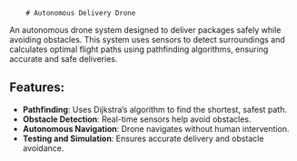         # Autonomous Delivery Drone

An autonomous drone system designed to deliver packages safely while avoiding obstacles. This system uses sensors to detect surroundings and calculates optimal flight paths using pathfinding algorithms, ensuring accurate and safe deliveries.

## Features:
- **Pathfinding**: Uses Dijkstra’s algorithm to find the shortest, safest path.
- **Obstacle Detection**: Real-time sensors help avoid obstacles.
- **Autonomous Navigation**: Drone navigates without human intervention.
- **Testing and Simulation**: Ensures accurate delivery and obstacle avoidance.
